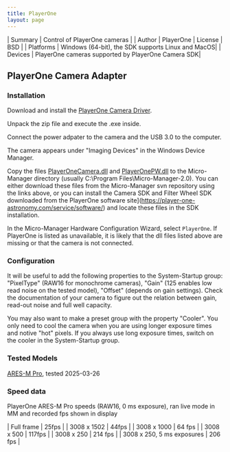 ```yaml
---
title: PlayerOne
layout: page
---
```


| Summary | Control of PlayerOne cameras |
| Author | PlayerOne
| License | BSD |
| Platforms | Windows (64-bit), the SDK supports Linux and MacOS|
| Devices | PlayerOne cameras supported by PlayerOne Camera SDK|

## PlayerOne Camera Adapter


### Installation

Download and install the [PlayerOne Camera Driver](https://player-one-astronomy.com/service/software/).

Unpack the zip file and execute the .exe inside.

Connect the power adpater to the camera and the USB 3.0 to the computer.

The camera appears under "Imaging Devices" in the Windows Device Manager.

Copy the files [PlayerOneCamera.dll](https://svn.micro-manager.org/3rdpartypublic/PlayerOne/CameraSDK/lib/Win/x64/PlayerOneCamera.dll) and [PlayerOnePW.dll](https://svn.micro-manager.org/3rdpartypublic/PlayerOne/FilterWheelSDK/lib/Win/x64/PlayerOnePW.dll) to the Micro-Manager directory (usually C:\Program Files\Micro-Manager-2.0).  You can either download these files from the Micro-Manager svn repository using the links above, or you can install the Camera SDK and Filter Wheel SDK downloaded from the PlayerOne software site](https://player-one-astronomy.com/service/software/) and locate these files in the SDK installation.

In the Micro-Manager Hardware Configuration Wizard, select `PlayerOne`.  If PlayerOne is listed as unavailable, it is likely that the dll files listed above are missing or that the camera is not connected. 


### Configuration

It will be useful to add the following properties to the System-Startup group: "PixelType" (RAW16 for monochrome cameras), "Gain" (125 enables low read noise on the tested model), "Offset" (depends on gain settings). Check the documentation of your camera to figure out the relation between gain, read-out noise and full well capacity.

You may also want to make a preset group with the property "Cooler".  You only need to cool the camera when you are using longer exposure times and notive "hot" pixels. If you always use long exposure times, switch on the cooler in the System-Startup group.

### Tested Models

[ARES-M Pro](https://player-one-astronomy.com/product/ares-m-pro-usb3-0-mono-camera-imx533/), tested 2025-03-26

### Speed data

PlayerOne ARES-M Pro speeds (RAW16, 0 ms exposure), ran live mode in MM and recorded fps shown in display

| Full frame | 25fps |
| 3008 x 1502 | 44fps |
| 3008 x 1000 | 64 fps |
| 3008 x 500 | 117fps |
| 3008 x 250 | 214 fps |
| 3008 x 250, 5 ms exposures |  206 fps |



